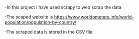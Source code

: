 -In this project i have used scrapy to web scrap the data

-The scaped website is https://www.worldometers.info/world-population/population-by-country/

-The scraped data is stored in the CSV file.
